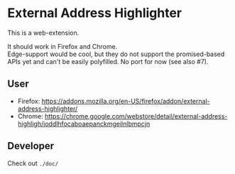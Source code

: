 # External Address Highlighter

This is a web-extension.

It should work in Firefox and Chrome.  
Edge-support would be cool, but they do not support the promised-based APIs yet and can't be easily polyfilled. No port for now (see also #7).


## User

* Firefox: https://addons.mozilla.org/en-US/firefox/addon/external-address-highlighter/
* Chrome: https://chrome.google.com/webstore/detail/external-address-highligh/ioddlhfocaboaepanckmgeilnlbmpcjn


## Developer

Check out `./doc/`
